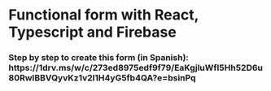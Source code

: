 <h1>Functional form with React, Typescript and Firebase</h1>
<h3>Step by step to create this form (in Spanish): https://1drv.ms/w/c/273ed8975edf9f79/EaKgjluWfI5Hh52D6u80RwIBBVQyvKz1v2l1H4yG5fb4QA?e=bsinPq</h3>
